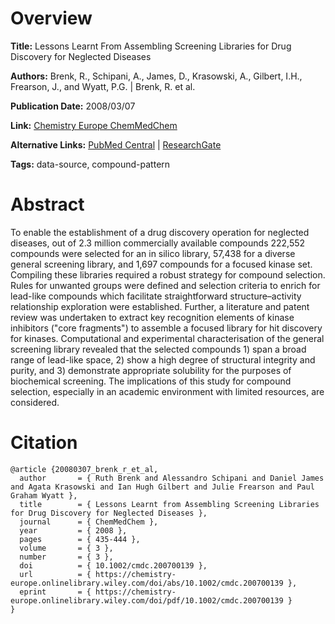 # Overview
**Title:**
Lessons Learnt From Assembling Screening Libraries for Drug Discovery for Neglected Diseases

**Authors:**
Brenk, R., Schipani, A., James, D., Krasowski, A., Gilbert, I.H., Frearson, J., and Wyatt, P.G. |
Brenk, R. et al.

**Publication Date:**
2008/03/07

**Link:**
[Chemistry Europe ChemMedChem](https://chemistry-europe.onlinelibrary.wiley.com/doi/10.1002/cmdc.200700139)

**Alternative Links:**
[PubMed Central](https://pmc.ncbi.nlm.nih.gov/articles/PMC2628535) |
[ResearchGate](https://www.researchgate.net/publication/5782923_Lessons_Learnt_from_Assembling_Screening_Libraries_for_Drug_Discovery_for_Neglected_Diseases)

**Tags:**
data-source, compound-pattern


# Abstract
To enable the establishment of a drug discovery operation for neglected diseases, out of 2.3 million commercially available compounds 222,552 compounds were selected for an in silico library, 57,438 for a diverse general screening library, and 1,697 compounds for a focused kinase set.
Compiling these libraries required a robust strategy for compound selection.
Rules for unwanted groups were defined and selection criteria to enrich for lead-like compounds which facilitate straightforward structure–activity relationship exploration were established.
Further, a literature and patent review was undertaken to extract key recognition elements of kinase inhibitors ("core fragments") to assemble a focused library for hit discovery for kinases.
Computational and experimental characterisation of the general screening library revealed that the selected compounds 1) span a broad range of lead-like space, 2) show a high degree of structural integrity and purity, and 3) demonstrate appropriate solubility for the purposes of biochemical screening.
The implications of this study for compound selection, especially in an academic environment with limited resources, are considered.


# Citation
```
@article {20080307_brenk_r_et_al,
  author       = { Ruth Brenk and Alessandro Schipani and Daniel James and Agata Krasowski and Ian Hugh Gilbert and Julie Frearson and Paul Graham Wyatt },
  title        = { Lessons Learnt from Assembling Screening Libraries for Drug Discovery for Neglected Diseases },
  journal      = { ChemMedChem },
  year         = { 2008 },
  pages        = { 435-444 },
  volume       = { 3 },
  number       = { 3 },
  doi          = { 10.1002/cmdc.200700139 },
  url          = { https://chemistry-europe.onlinelibrary.wiley.com/doi/abs/10.1002/cmdc.200700139 },
  eprint       = { https://chemistry-europe.onlinelibrary.wiley.com/doi/pdf/10.1002/cmdc.200700139 }
}
```
